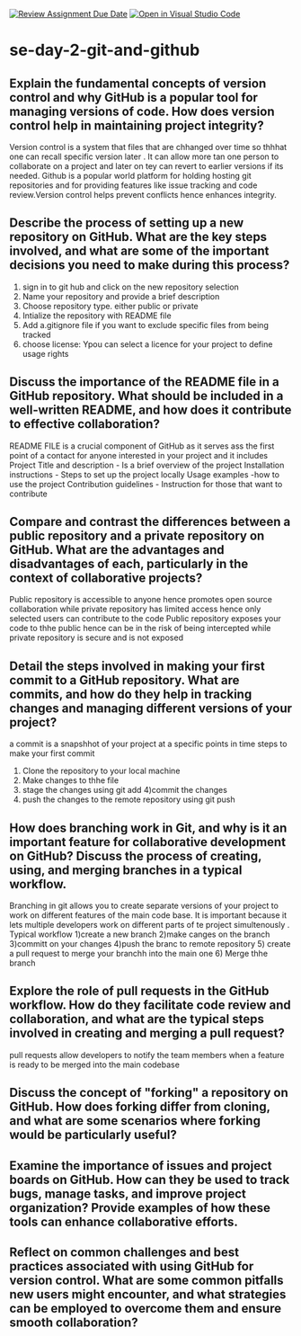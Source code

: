 [![Review Assignment Due Date](https://classroom.github.com/assets/deadline-readme-button-22041afd0340ce965d47ae6ef1cefeee28c7c493a6346c4f15d667ab976d596c.svg)](https://classroom.github.com/a/8wgCKhpZ)
[![Open in Visual Studio Code](https://classroom.github.com/assets/open-in-vscode-2e0aaae1b6195c2367325f4f02e2d04e9abb55f0b24a779b69b11b9e10269abc.svg)](https://classroom.github.com/online_ide?assignment_repo_id=15597106&assignment_repo_type=AssignmentRepo)
# se-day-2-git-and-github
## Explain the fundamental concepts of version control and why GitHub is a popular tool for managing versions of code. How does version control help in maintaining project integrity?
Version control is a system that files that are chhanged over time so thhhat one can recall specific version later . It can allow more tan one person to collaborate on a project and later on tey can revert to earlier versions if its needed. Github is a popular world platform for holding hosting git repositories  and for providing features like issue tracking  and code review.Version control helps prevent conflicts hence enhances integrity.

## Describe the process of setting up a new repository on GitHub. What are the key steps involved, and what are some of the important decisions you need to make during this process?
1. sign in to git hub and click on the new repository selection
2. Name your repository and provide a brief description
3. Choose repository type. either public or private
4. Intialize the repository with README file
5. Add a.gitignore file if you want to exclude specific files from being tracked
6. choose license: Ypou can select a licence for your project to define usage rights

## Discuss the importance of the README file in a GitHub repository. What should be included in a well-written README, and how does it contribute to effective collaboration?
README FILE is a crucial component  of GitHub as it serves ass the first point of a contact for anyone interested in your project and it includes
Project Title and description - Is a brief overview of the project
Installation instructions - Steps to set up the project locally
Usage examples -how to use the project
Contribution guidelines - Instruction for those that want to contribute

## Compare and contrast the differences between a public repository and a private repository on GitHub. What are the advantages and disadvantages of each, particularly in the context of collaborative projects?
Public repository is accessible to anyone hence promotes open source collaboration while private repository has limited access hence only selected users can contribute to the code
Public repository exposes your code to thhe public hence can be in the risk of being intercepted while private repository is secure and is not exposed


## Detail the steps involved in making your first commit to a GitHub repository. What are commits, and how do they help in tracking changes and managing different versions of your project?
a commit is a snapshhot of your project at a specific points in time
steps to make your first commit
1) Clone the repository to your local machine
2) Make changes to thhe file
3) stage the changes using git add  <filename>
4)commit the changes
5) push the changes to the  remote repository using git push

## How does branching work in Git, and why is it an important feature for collaborative development on GitHub? Discuss the process of creating, using, and merging branches in a typical workflow.
Branching in git allows you to create separate versions of your project to work on different features of the main code base. It is important because it lets multiple developers work on different parts of te project simultenously .
Typical workflow
1)create a new branch
2)make canges on the branch
3)committ on your changes
4)push the branc to remote repository
5) create a pull request to merge your branchh into the main one
6) Merge thhe branch
## Explore the role of pull requests in the GitHub workflow. How do they facilitate code review and collaboration, and what are the typical steps involved in creating and merging a pull request?
pull requests allow developers to notify the team members when a feature is ready to be merged into the main codebase

## Discuss the concept of "forking" a repository on GitHub. How does forking differ from cloning, and what are some scenarios where forking would be particularly useful?


## Examine the importance of issues and project boards on GitHub. How can they be used to track bugs, manage tasks, and improve project organization? Provide examples of how these tools can enhance collaborative efforts.

## Reflect on common challenges and best practices associated with using GitHub for version control. What are some common pitfalls new users might encounter, and what strategies can be employed to overcome them and ensure smooth collaboration?
